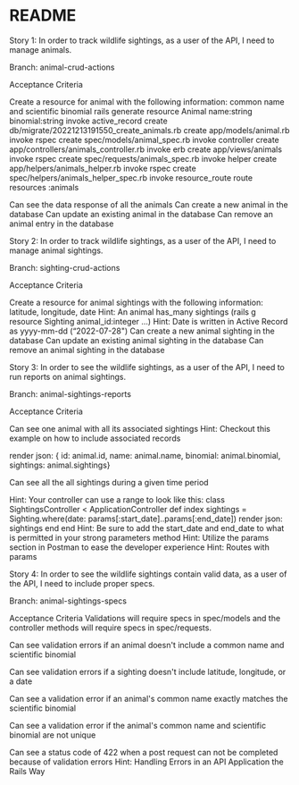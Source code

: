 # README
Story 1: In order to track wildlife sightings, as a user of the API, I need to manage animals.

Branch: animal-crud-actions

Acceptance Criteria

Create a resource for animal with the following information: common name and scientific binomial
rails generate resource Animal name:string binomial:string
      invoke  active_record
      create    db/migrate/20221213191550_create_animals.rb
      create    app/models/animal.rb
      invoke    rspec
      create      spec/models/animal_spec.rb
      invoke  controller
      create    app/controllers/animals_controller.rb
      invoke    erb
      create      app/views/animals
      invoke    rspec
      create      spec/requests/animals_spec.rb
      invoke    helper
      create      app/helpers/animals_helper.rb
      invoke      rspec
      create        spec/helpers/animals_helper_spec.rb
      invoke  resource_route
       route    resources :animals

Can see the data response of all the animals
Can create a new animal in the database
Can update an existing animal in the database
Can remove an animal entry in the database

Story 2: In order to track wildlife sightings, as a user of the API, I need to manage animal sightings.

Branch: sighting-crud-actions

Acceptance Criteria

Create a resource for animal sightings with the following information: latitude, longitude, date
Hint: An animal has_many sightings (rails g resource Sighting animal_id:integer ...)
Hint: Date is written in Active Record as yyyy-mm-dd (“2022-07-28")
Can create a new animal sighting in the database
Can update an existing animal sighting in the database
Can remove an animal sighting in the database

Story 3: In order to see the wildlife sightings, as a user of the API, I need to run reports on animal sightings.

Branch: animal-sightings-reports

Acceptance Criteria

Can see one animal with all its associated sightings
Hint: Checkout this example on how to include associated records

render json: { id: animal.id, name: animal.name, binomial: animal.binomial, sightings: animal.sightings}

Can see all the all sightings during a given time period




Hint: Your controller can use a range to look like this:
class SightingsController < ApplicationController
  def index
    sightings = Sighting.where(date: params[:start_date]..params[:end_date])
    render json: sightings
  end
end
Hint: Be sure to add the start_date and end_date to what is permitted in your strong parameters method
Hint: Utilize the params section in Postman to ease the developer experience
Hint: Routes with params

Story 4: In order to see the wildlife sightings contain valid data, as a user of the API, I need to include proper specs.

Branch: animal-sightings-specs

Acceptance Criteria
Validations will require specs in spec/models and the controller methods will require specs in spec/requests.

Can see validation errors if an animal doesn't include a common name and scientific binomial


Can see validation errors if a sighting doesn't include latitude, longitude, or a date


Can see a validation error if an animal's common name exactly matches the scientific binomial


Can see a validation error if the animal's common name and scientific binomial are not unique


Can see a status code of 422 when a post request can not be completed because of validation errors
Hint: Handling Errors in an API Application the Rails Way
